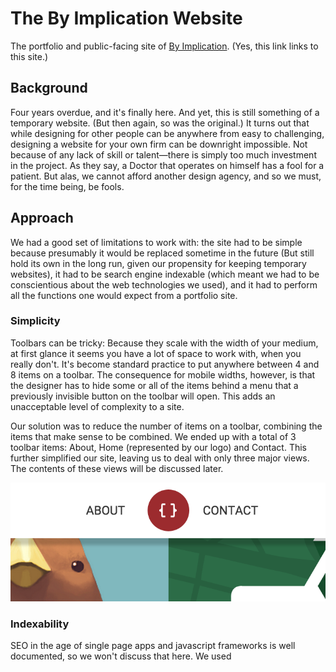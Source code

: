 # The By Implication Website
The portfolio and public-facing site of [By Implication](/). (Yes, this link links to this site.)

## Background
Four years overdue, and it's finally here. And yet, this is still something of a temporary website. (But then again, so was the original.) It turns out that while designing for other people can be anywhere from easy to challenging, designing a website for your own firm can be downright impossible. Not because of any lack of skill or talent—there is simply too much investment in the project. As they say, a Doctor that operates on himself has a fool for a patient. But alas, we cannot afford another design agency, and so we must, for the time being, be fools.

## Approach
We had a good set of limitations to work with: the site had to be simple because presumably it would be replaced sometime in the future (But still hold its own in the long run, given our propensity for keeping temporary websites), it had to be search engine indexable (which meant we had to be conscientious about the web technologies we used), and it had to perform all the functions one would expect from a portfolio site.

### Simplicity
Toolbars can be tricky: Because they scale with the width of your medium, at first glance it seems you have a lot of space to work with, when you really don't. It's become standard practice to put anywhere between 4 and 8 items on a toolbar. The consequence for mobile widths, however, is that the designer has to hide some or all of the items behind a menu that a previously invisible button on the toolbar will open. This adds an unacceptable level of complexity to a site.

Our solution was to reduce the number of items on a toolbar, combining the items that make sense to be combined. We ended up with a total of 3 toolbar items: About, Home (represented by our logo) and Contact. This further simplified our site, leaving us to deal with only three major views. The contents of these views will be discussed later.

![this](./images/toolbar.png)

### Indexability
SEO in the age of single page apps and javascript frameworks is well documented, so we won't discuss that here. We used 